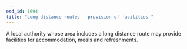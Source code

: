 ```yaml
---
esd_id: 1694
title: "Long distance routes - provision of facilities "
---
```


A local authority whose area includes a long distance route may provide facilities for accommodation, meals and refreshments.

